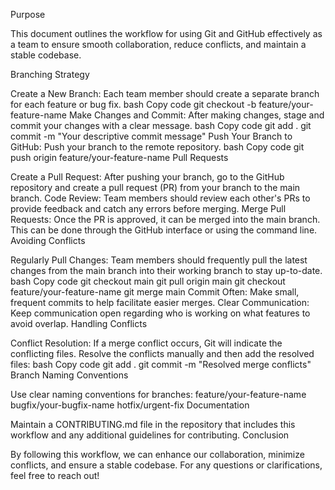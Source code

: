 Purpose

This document outlines the workflow for using Git and GitHub effectively as a team to ensure smooth collaboration, reduce conflicts, and maintain a stable codebase.

Branching Strategy

Create a New Branch: Each team member should create a separate branch for each feature or bug fix.
bash
Copy code
git checkout -b feature/your-feature-name
Make Changes and Commit:
After making changes, stage and commit your changes with a clear message.
bash
Copy code
git add .
git commit -m "Your descriptive commit message"
Push Your Branch to GitHub:
Push your branch to the remote repository.
bash
Copy code
git push origin feature/your-feature-name
Pull Requests

Create a Pull Request:
After pushing your branch, go to the GitHub repository and create a pull request (PR) from your branch to the main branch.
Code Review:
Team members should review each other's PRs to provide feedback and catch any errors before merging.
Merge Pull Requests:
Once the PR is approved, it can be merged into the main branch. This can be done through the GitHub interface or using the command line.
Avoiding Conflicts

Regularly Pull Changes:
Team members should frequently pull the latest changes from the main branch into their working branch to stay up-to-date.
bash
Copy code
git checkout main
git pull origin main
git checkout feature/your-feature-name
git merge main
Commit Often:
Make small, frequent commits to help facilitate easier merges.
Clear Communication:
Keep communication open regarding who is working on what features to avoid overlap.
Handling Conflicts

Conflict Resolution:
If a merge conflict occurs, Git will indicate the conflicting files.
Resolve the conflicts manually and then add the resolved files:
bash
Copy code
git add .
git commit -m "Resolved merge conflicts"
Branch Naming Conventions

Use clear naming conventions for branches:
feature/your-feature-name
bugfix/your-bugfix-name
hotfix/urgent-fix
Documentation

Maintain a CONTRIBUTING.md file in the repository that includes this workflow and any additional guidelines for contributing.
Conclusion

By following this workflow, we can enhance our collaboration, minimize conflicts, and ensure a stable codebase. For any questions or clarifications, feel free to reach out!


